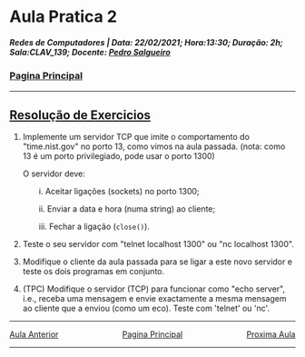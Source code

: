 # Aula Pratica 2  
##### *Redes de Computadores* | **Data:** 22/02/2021; **Hora**:13:30; **Duração**: 2h; **Sala**:CLAV_139; **Docente**: [Pedro Salgueiro](../#docentes)  
### [Pagina Principal](../)
 ---  
## [Resolução de Exercicios](https://www.moodle.uevora.pt/2122/mod/page/view.php?id=48802)  

 1. Implemente um servidor TCP que imite o comportamento do "time.nist.gov" no porto 13, como vimos na aula passada. (nota: como 13 é um porto privilegiado, pode usar o porto 1300)

    O servidor deve:

    &emsp;&emsp;i. Aceitar ligações (sockets) no porto 1300;

    &emsp;&emsp;ii. Enviar a data e hora (numa string) ao cliente;

    &emsp;&emsp;iii. Fechar a ligação (`close()`).

1. Teste o seu servidor com "telnet localhost 1300" ou "nc localhost 1300".

2. Modifique o cliente da aula passada para se ligar a este novo servidor e teste os dois programas em conjunto.

3. (TPC) Modifique o servidor (TCP) para funcionar como "echo server", i.e., receba uma mensagem e envie exactamente a mesma mensagem ao cliente que a enviou (como um eco). Teste com 'telnet' ou 'nc'.  
   
---  

<div id="nav">
<span class="left" ><a href="../Lab01" >Aula Anterior</a></span>
<span> <a href="../../" >Pagina Principal</a></span>
<span class="right" ><a href="../Lab03" >Proxima Aula</a></span>
</div>  

---  

<style>
    .math {
    font-family: KaTeX_Math;
    font-style: italic;
}
.nav, #nav{
    position: inline-block;
    align-items: center;
    text-align: center;
    
}
.left{
    float: left;
}
.center{
    text-align=center;
}
.right{
    float: right;
}
.red{
    color: red;
}
.markdown-body blockquote {
    background:rgb(140 143 147 / 17%);
    padding: 0 1em;
    padding: 0 1em;
    color: #000000;
    border-left: 0.25em solid #007fff;
    }   
 </style>

